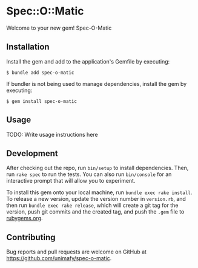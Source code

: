 # Spec::O::Matic

Welcome to your new gem! Spec-O-Matic

## Installation

Install the gem and add to the application's Gemfile by executing:

    $ bundle add spec-o-matic

If bundler is not being used to manage dependencies, install the gem by executing:

    $ gem install spec-o-matic

## Usage

TODO: Write usage instructions here

## Development

After checking out the repo, run `bin/setup` to install dependencies. Then, run `rake spec` to run the tests. You can also run `bin/console` for an interactive prompt that will allow you to experiment.

To install this gem onto your local machine, run `bundle exec rake install`. To release a new version, update the version number in `version.rb`, and then run `bundle exec rake release`, which will create a git tag for the version, push git commits and the created tag, and push the `.gem` file to [rubygems.org](https://rubygems.org).

## Contributing

Bug reports and pull requests are welcome on GitHub at https://github.com/unimafy/spec-o-matic.
